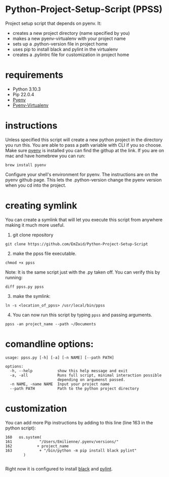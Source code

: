 # Python-Project-Setup-Script (PPSS)
Project setup script that depends on pyenv. It:
- creates a new project directory (name specified by you)
- makes a new pyenv-virtualenv with your project name
- sets up a .python-version file in project home
- uses pip to install black and pylint in the virtualenv
- creates a .pylintrc file for customization in project home

# requirements
- Python 3.10.3
- Pip 22.0.4
- [Pyenv](https://github.com/pyenv/pyenv)
- [Pyenv-Virtualenv](https://github.com/pyenv/pyenv-virtualenv)


# instructions
Unless specified this script will create a new python project in the directory you run this. You are able to pass a path variable with CLI if you so choose.
Make sure [pyenv](https://github.com/pyenv/pyenv) is installed you can find the githup at the link. If you are on mac and have homebrew you can run:
```
brew install pyenv
```
Configure your shell's environment for pyenv. The instructions are on the pyenv github page. 
This lets the .python-version change the pyenv version when you cd into the project.

# creating symlink

You can create a symlink that will let you execute this script from anywhere making it much more useful.
1. git clone repository
```
git clone https://github.com/EmZaid/Python-Project-Setup-Script
```
2. make the ppss file executable. 
```
chmod +x ppss
```
Note: It is the same script just with the .py taken off. You can verify this by running:
```
diff ppss.py ppss
```
3. make the symlink:
```
ln -s <location_of_ppss> /usr/local/bin/ppss
```
4. You can now run this script by typing `ppss` and passing arguments.
```
ppss -an project_name --path ~/Documents
```

# comandline options:


```
usage: ppss.py [-h] [-a] [-n NAME] [--path PATH]

options:
  -h, --help           show this help message and exit
  -a, -all             Runs full script, minimal interaction possible
                       depending on argumenst passed.
  -n NAME, -name NAME  Input your project name
  --path PATH          Path to the python project directory
```

# customization

You can add more Pip instructions by adding to this line (line 163 in the python script):

```
160   os.system(
161            "/Users/Emilienne/.pyenv/versions/"
162           + project_name
163            + "/bin/python -m pip install black pylint"
        )
        
```
Right now it is configured to install [black](https://github.com/psf/black) and [pylint](https://github.com/PyCQA/pylint).
